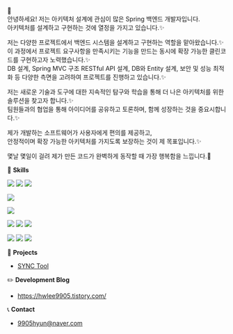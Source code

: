 
<!--
**hwlee9905/hwlee9905** is a ✨ _special_ ✨ repository because its `README.md` (this file) appears on your GitHub profile.
Here are some ideas to get you started:
- 🔭 I’m currently working on ...
- 🌱 I’m currently learning ...
- 👯 I’m looking to collaborate on ...
- 🤔 I’m looking for help with ...
- 💬 Ask me about ...
- 📫 How to reach me: ...
- 😄 Pronouns: ...
- ⚡ Fun fact: ...
-->
   

👋  
안녕하세요! 저는 아키텍처 설계에 관심이 많은 Spring 백엔드 개발자입니다.</br>
아키텍처를 설계하고 구현하는 것에 열정을 가지고 있습니다.✨

저는 다양한 프로젝트에서 백엔드 시스템을 설계하고 구현하는 역할을 맡아왔습니다.✨</br>
이 과정에서 프로젝트 요구사항을 만족시키는 기능을 만드는 동시에 확장 가능한 클린코드를 구현하고자 노력했습니다.✨</br>
DB 설계, Spring MVC 구조 RESTful API 설계, DB와 Entity 설계, 보안 및 성능 최적화 등 다양한 측면을 고려하여 프로젝트를 진행하고 있습니다.✨</br>

저는 새로운 기술과 도구에 대한 지속적인 탐구와 학습을 통해 더 나은 아키텍처를 위한 솔루션을 찾고자 합니다.✨</br>
팀원들과의 협업을 통해 아이디어를 공유하고 토론하며, 함께 성장하는 것을 중요시합니다.✨</br>

제가 개발하는 소프트웨어가 사용자에게 편의를 제공하고, </br>
안정적이며 확장 가능한 아키텍처를 가지도록 보장하는 것이 제 목표입니다.✨

몇날 몇일이 걸려 제가 만든 코드가 완벽하게 동작할 때 가장 행복함을 느낍니다.🚀

💪 **Skills**

<p>
   <img src="https://img.shields.io/badge/Spring Data JPA-6DB33F?style=flat-square&logo=Spring&logoColor=white"/>
   <img src="https://img.shields.io/badge/Spring Boot-6DB33F?style=flat-square&logo=Spring Boot&logoColor=white"/>
   <img src="https://img.shields.io/badge/Spring Security-6DB33F?style=flat-square&logo=Spring Security&logoColor=white"/>
</p>
<p>
   <img src="https://img.shields.io/badge/MySQL-4479A1?style=flat-square&logo=MySQL&logoColor=white"/>
</p>
<p>
   <img src="https://img.shields.io/badge/docker-%230db7ed.svg?style=for-the-badge&logo=docker&logoColor=white"/>
</p>
<p>
   <img src="https://img.shields.io/badge/html5-%23E34F26.svg?style=for-the-badge&logo=html5&logoColor=white"/>
   <img src="https://img.shields.io/badge/javascript-%23323330.svg?style=for-the-badge&logo=javascript&logoColor=%23F7DF1E"/>
   <img src="https://img.shields.io/badge/java-%23ED8B00.svg?style=for-the-badge&logo=openjdk&logoColor=white"/>
</p>
<p>
   <img src="https://img.shields.io/badge/Notion-%23000000.svg?style=for-the-badge&logo=notion&logoColor=white"/>
   <img src="https://img.shields.io/badge/github-%23121011.svg?style=for-the-badge&logo=github&logoColor=white"/>
   <img src="https://img.shields.io/badge/figma-%23F24E1E.svg?style=for-the-badge&logo=figma&logoColor=white"/>
</p>

:pushpin: **Projects**</br>
<!-- - [사내 자산 관리 앱](https://github.com/hwlee9905/ASSET_MANAGE_PROJECT_APP)[ing] -->
- [SYNC Tool](https://github.com/hwlee9905/SYNC_MSA)


:pencil2: **Development Blog**
- https://hwlee9905.tistory.com/

:telephone_receiver: **Contact**
- 9905hyun@naver.com

